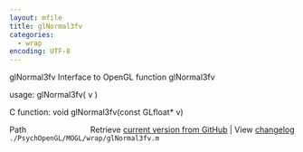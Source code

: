 ```yaml
---
layout: mfile
title: glNormal3fv
categories:
  - wrap
encoding: UTF-8
---
```


glNormal3fv  Interface to OpenGL function glNormal3fv  

usage:  glNormal3fv( v )  

C function:  void glNormal3fv(const GLfloat\* v)  


<div class="code_header" style="text-align:right;">
  <span style="float:left;">Path&nbsp;&nbsp;</span> <span class="counter">Retrieve <a href=
  "https://raw.github.com/Psychtoolbox-3/Psychtoolbox-3/beta/./PsychOpenGL/MOGL/wrap/glNormal3fv.m">current version from GitHub</a> | View <a href=
  "https://github.com/Psychtoolbox-3/Psychtoolbox-3/commits/beta/./PsychOpenGL/MOGL/wrap/glNormal3fv.m">changelog</a></span>
</div>
<div class="code">
  <code>./PsychOpenGL/MOGL/wrap/glNormal3fv.m</code>
</div>
